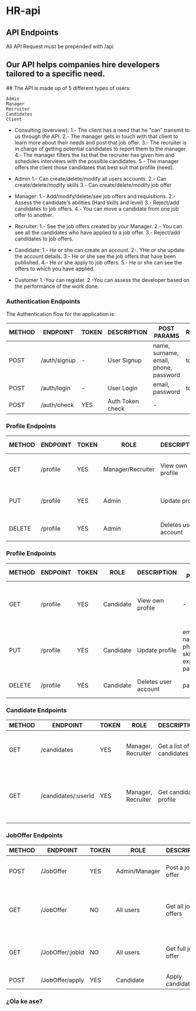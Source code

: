 # HR-api

## API Endpoints

All API Request must be prepended with /api

## Our API helps companies hire developers tailored to a specific need.

## The API is made up of 5 different types of users:

    Admin
    Manager
    Recruiter
    Candidates
    Client 
    
   - Consulting (overview): 
  1.- The client has a need that he "can" transmit to us through the API. 
  2.- The manager gets in touch with that client to learn more about their needs and post that job offer. 
  3.- The recruiter is in charge of getting potential candidates to report them to the manager. 
  4.- The manager filters the list that the recruiter has given him and schedules interviews with the possible candidates. 
  5.- The manager offers the client those candidates that best suit that profile (need).

   - Admin 1.- Can create/delete/modify all users accounts. 2.- Can create/delete/modify skills 3.- Can create/delete/modify job offer

   - Manager: 1.- Add/modify/delete/see job offers and requisitions. 2.- Assess the candidate's abilities (Hard skills and level) 3.- Reject/add candidates to job offers. 4.- You can move a candidate from one job offer to another.

   - Recruiter: 1.- See the job offers created by your Manager. 2.- You can see all the candidates who have applied to a job offer. 3.- Reject/add candidates to job offers.

   - Candidate: 1.- He or she can create an account. 2-. YHe or she update the account details. 3.- He or she see the job offers that have been published. 4.- He or she apply to job offers. 5.- He or she can see the offers to which you have applied.

   - Customer 1.-You can register. 2.-You can assess the developer based on the performance of the work done.



### Authentication Endpoints

The Authentication flow for the application is:

METHOD | ENDPOINT         | TOKEN | DESCRIPTION              | POST PARAMS                                     | RETURNS
-------|------------------|-------|--------------------------|-------------------------------------------------|--------------------
POST   | /auth/signup     | -     | User Signup              | name, surname, email, phone, password           | token
POST   | /auth/login      | -     | User Login               | email, password                                 | token
POST   | /auth/check      | YES   | Auth Token check         | -                                               |


### Profile Endpoints

METHOD | ENDPOINT         | TOKEN | ROLE              | DESCRIPTION              | POST PARAMS                   | RETURNS
-------|------------------|-------|-------------------|--------------------------|-------------------------------|--------------------
GET    | /profile         | YES   | Manager/Recruiter | View own profile         | -                             | name, surname, email, phone
PUT    | /profile         | YES   |       Admin       | Update profile           | email, name, phone, password  | Updated user data
DELETE | /profile         | YES   |       Admin       | Deletes user account     | password                      | User deletion confirmation


### Profile Endpoints

METHOD | ENDPOINT         | TOKEN | ROLE      | DESCRIPTION              | POST PARAMS                                     | RETURNS
-------|------------------|-------|-----------|--------------------------|-------------------------------------------------|--------------------
GET    | /profile         | YES   | Candidate | View own profile         | -                                               | name, surname, email, phone, skills, experience
PUT    | /profile         | YES   | Candidate | Update profile           | email, name, phone, skills, experience, password| Updated user data
DELETE | /profile         | YES   | Candidate | Deletes user account     | password                                        | User deletion confirmation


### Candidate Endpoints

METHOD | ENDPOINT            | TOKEN | ROLE                  | DESCRIPTION                  | PARAMS               | RETURNS
-------|---------------------|-------|-----------------------|------------------------------|----------------------|-----------------
GET    | /candidates         |  YES  | Manager, Recruiter    | Get a list of all candidates | query: search string | List of matching names, surnames and ids
GET    | /candidates/:userId |  YES  | Manager, Recruiter    | Get candidate profile        | userId               | name, surname, email, phone, skills, expereince, requisitions
 

### JobOffer Endpoints

METHOD | ENDPOINT           | TOKEN | ROLE          |  DESCRIPTION        | PARAMS                                          | RETURNS
-------|--------------------|-------|---------------|---------------------|-------------------------------------------------|--------------------
POST   | /JobOffer          | YES   | Admin/Manager | Post a job offer    | tittle, postDate, company, description, skills  | Updated post offer
GET    | /JobOffer          | NO    | All users     | Get all jobs offers | query: search string                            | Lits of matching tittle, company, postDate and ids
GET    | /JobOffer/:jobId   | NO    | All users     | Get full job offer  | jobId                                           | tittle, postDate, company, description, skills 
POST   | /JobOffer/apply    | YES   | Candidate     | Apply candidate ID  | ??????????????                                  | ?????????????



### ¿Ola ke ase?
